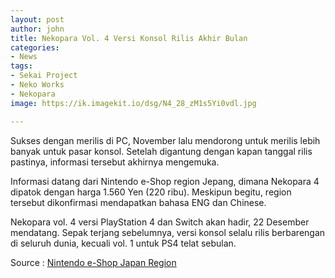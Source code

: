 ```yaml
---
layout: post
author: john
title: Nekopara Vol. 4 Versi Konsol Rilis Akhir Bulan
categories:
- News
tags:
- Sekai Project
- Neko Works
- Nekopara
image: https://ik.imagekit.io/dsg/N4_28_zM1s5Yi0vdl.jpg

---
```

Sukses dengan merilis di PC, November lalu mendorong untuk merilis lebih banyak untuk pasar konsol. Setelah digantung dengan kapan tanggal rilis pastinya, informasi tersebut akhirnya mengemuka.

Informasi datang dari Nintendo e-Shop region Jepang, dimana Nekopara 4 dipatok dengan harga 1.560 Yen (220 ribu). Meskipun begitu, region tersebut dikonfirmasi mendapatkan bahasa ENG dan Chinese.

Nekopara vol. 4 versi PlayStation 4 dan Switch akan hadir, 22 Desember mendatang. Sepak terjang sebelumnya, versi konsol selalu rilis berbarengan di seluruh dunia, kecuali vol. 1 untuk PS4 telat sebulan.

Source : [Nintendo e-Shop Japan Region](https://store-jp.nintendo.com/list/software/70010000035619.html)